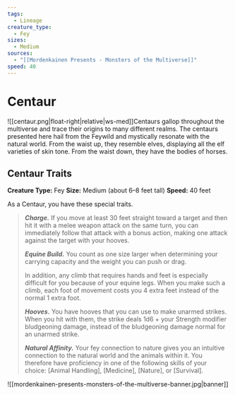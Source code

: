 ```yaml
---
tags:
  - Lineage
creature_type:
  - Fey
sizes:
  - Medium
sources:
  - "[[Mordenkainen Presents - Monsters of the Multiverse]]"
speed: 40
---
```


# Centaur

![[centaur.png|float-right|relative|ws-med]]Centaurs gallop throughout the multiverse and trace their origins to many different realms. The centaurs presented here hail from the Feywild and mystically resonate with the natural world. From the waist up, they resemble elves, displaying all the elf varieties of skin tone. From the waist down, they have the bodies of horses.

## Centaur Traits

**Creature Type:** Fey
**Size:** Medium (about 6–8 feet tall)
**Speed:** 40 feet

As a Centaur, you have these special traits.
>**_Charge._** If you move at least 30 feet straight toward a target and then hit it with a melee weapon attack on the same turn, you can immediately follow that attack with a bonus action, making one attack against the target with your hooves.
>
>**_Equine Build._** You count as one size larger when determining your carrying capacity and the weight you can push or drag.
>
>In addition, any climb that requires hands and feet is especially difficult for you because of your equine legs. When you make such a climb, each foot of movement costs you 4 extra feet instead of the normal 1 extra foot.
>
>**_Hooves._** You have hooves that you can use to make unarmed strikes. When you hit with them, the strike deals 1d6 + your Strength modifier bludgeoning damage, instead of the bludgeoning damage normal for an unarmed strike.
>
>**_Natural Affinity._** Your fey connection to nature gives you an intuitive connection to the natural world and the animals within it. You therefore have proficiency in one of the following skills of your choice: [Animal Handling], [Medicine], [Nature], or [Survival].

![[mordenkainen-presents-monsters-of-the-multiverse-banner.jpg|banner]]
